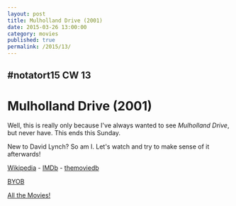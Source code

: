 ```yaml
---
layout: post
title: Mulholland Drive (2001)
date: 2015-03-26 13:00:00
category: movies
published: true
permalink: /2015/13/
---
```


## \#notatort15 CW 13

# Mulholland Drive \(2001\)

Well, this is really only because I've always wanted to see *Mulholland Drive*, but never have. This ends this Sunday.

New to David Lynch? So am I. Let's watch and try to make sense of it afterwards!

[Wikipedia](http://cl.ly/08040C1q1L2t) - [IMDb](http://www.imdb.com/title/tt0166924/?ref_=fn_al_tt_1) - [themoviedb](https://www.themoviedb.org/movie/1018-mulholland-drive)

<a href="http://en.wikipedia.org/wiki/BYOB_(beverage)">BYOB</a>

[All the Movies!](http://notatort.com/allthemovies/)

<!--include jquery & backstretch-->

<script type="text/javascript" src="https://ajax.googleapis.com/ajax/libs/jquery/1.7.2/jquery.min.js"></script>

<script type="text/javascript" src="http://notatort.com/jquery.backstretch.min.js"></script>

<script type="text/javascript">

$(function(){

     $(window).resize(function(){
     
         if($(this).width() >= 767){
         
             $.backstretch("http://notatort.com/bg1513.jpg", {speed: 150});
             
         }
         
      })
      
      .resize();//trigger resize on page load
      
});

</script>